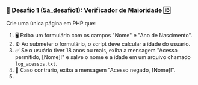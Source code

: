 ### 🚀 Desafio 1 (5a_desafio1): Verificador de Maioridade 🆔

Crie uma única página em PHP que:

1.  🖥️ Exiba um formulário com os campos "Nome" e "Ano de Nascimento".
2.  ⚙️ Ao submeter o formulário, o script deve calcular a idade do usuário.
3.  ✅ Se o usuário tiver 18 anos ou mais, exiba a mensagem "Acesso permitido, [Nome]!" e salve o nome e a idade em um arquivo chamado `log_acessos.txt`.
4.  🚫 Caso contrário, exiba a mensagem "Acesso negado, [Nome]!".
5.  


